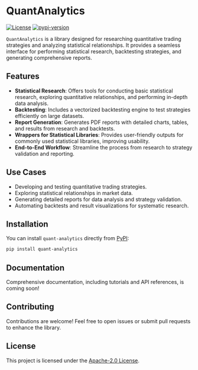 # QuantAnalytics

[![License](https://img.shields.io/badge/license-Apache%202.0-blue.svg)](LICENSE)
[![pypi-version](https://img.shields.io/pypi/v/quantAnalytics.svg)](https://pypi.org/project/quant-analytics/)

`QuantAnalytics` is a library designed for researching quantitative trading strategies and analyzing statistical relationships. It provides a seamless interface for performing statistical research, backtesting strategies, and generating comprehensive reports.

## Features

- **Statistical Research**: Offers tools for conducting basic statistical research, exploring quantitative relationships, and performing in-depth data analysis.
- **Backtesting**: Includes a vectorized backtesting engine to test strategies efficiently on large datasets.
- **Report Generation**: Generates PDF reports with detailed charts, tables, and results from research and backtests.
- **Wrappers for Statistical Libraries**: Provides user-friendly outputs for commonly used statistical libraries, improving usability.
- **End-to-End Workflow**: Streamline the process from research to strategy validation and reporting.

## Use Cases

- Developing and testing quantitative trading strategies.
- Exploring statistical relationships in market data.
- Generating detailed reports for data analysis and strategy validation.
- Automating backtests and result visualizations for systematic research.

## Installation

You can install `quant-analytics` directly from [PyPI](https://pypi.org/project/quant-analytics/):

```bash
pip install quant-analytics
```

## Documentation

Comprehensive documentation, including tutorials and API references, is coming soon!

## Contributing

Contributions are welcome! Feel free to open issues or submit pull requests to enhance the library.

## License

This project is licensed under the [Apache-2.0 License](LICENSE).
